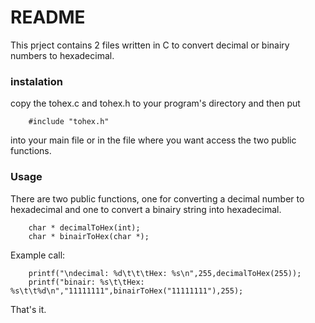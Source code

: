 # README #

This prject contains 2 files written in C to convert decimal or binairy numbers to hexadecimal.


### instalation ###

copy the tohex.c and tohex.h to your program's directory and then put

        #include "tohex.h"

into your main file or in the file where you want access the two public functions.

### Usage ###

There are two public functions, one for converting a decimal number to hexadecimal and one to convert a binairy string into hexadecimal.

        char * decimalToHex(int);
        char * binairToHex(char *);

Example call:

        printf("\ndecimal: %d\t\t\tHex: %s\n",255,decimalToHex(255));
        printf("binair: %s\t\tHex: %s\t\t%d\n","11111111",binairToHex("11111111"),255);

That's it.
